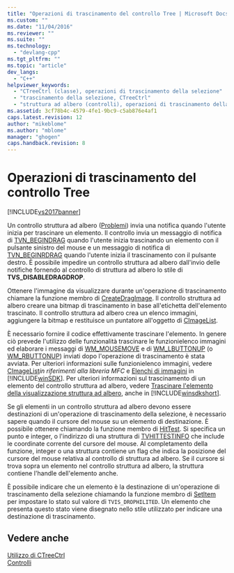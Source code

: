 ```yaml
---
title: "Operazioni di trascinamento del controllo Tree | Microsoft Docs"
ms.custom: ""
ms.date: "11/04/2016"
ms.reviewer: ""
ms.suite: ""
ms.technology: 
  - "devlang-cpp"
ms.tgt_pltfrm: ""
ms.topic: "article"
dev_langs: 
  - "C++"
helpviewer_keywords: 
  - "CTreeCtrl (classe), operazioni di trascinamento della selezione"
  - "trascinamento della selezione, CTreeCtrl"
  - "struttura ad albero (controlli), operazioni di trascinamento della selezione"
ms.assetid: 3cf78b4c-4579-4fe1-9bc9-c5ab876e4af1
caps.latest.revision: 12
author: "mikeblome"
ms.author: "mblome"
manager: "ghogen"
caps.handback.revision: 8
---
```

# Operazioni di trascinamento del controllo Tree
[!INCLUDE[vs2017banner](../assembler/inline/includes/vs2017banner.md)]

Un controllo struttura ad albero \([Problemi](../mfc/reference/ctreectrl-class.md)\) invia una notifica quando l'utente inizia per trascinare un elemento.  Il controllo invia un messaggio di notifica di [TVN\_BEGINDRAG](http://msdn.microsoft.com/library/windows/desktop/bb773504) quando l'utente inizia trascinando un elemento con il pulsante sinistro del mouse e un messaggio di notifica di [TVN\_BEGINRDRAG](http://msdn.microsoft.com/library/windows/desktop/bb773509) quando l'utente inizia il trascinamento con il pulsante destro.  È possibile impedire un controllo struttura ad albero dall'invio delle notifiche fornendo al controllo di struttura ad albero lo stile di **TVS\_DISABLEDRAGDROP**.  
  
 Ottenere l'immagine da visualizzare durante un'operazione di trascinamento chiamare la funzione membro di [CreateDragImage](../Topic/CTreeCtrl::CreateDragImage.md).  Il controllo struttura ad albero creare una bitmap di trascinamento in base all'etichetta dell'elemento trascinato.  Il controllo struttura ad albero crea un elenco immagini, aggiungere la bitmap e restituisce un puntatore all'oggetto di [CImageList](../mfc/reference/cimagelist-class.md).  
  
 È necessario fornire il codice effettivamente trascinare l'elemento.  In genere ciò prevede l'utilizzo delle funzionalità trascinare le funzionielenco immagini ed elaborare i messaggi di [WM\_MOUSEMOVE](http://msdn.microsoft.com/library/windows/desktop/ms645616) e di [WM\_LBUTTONUP](http://msdn.microsoft.com/library/windows/desktop/ms645608) \(o [WM\_RBUTTONUP](http://msdn.microsoft.com/library/windows/desktop/ms646243)\) inviati dopo l'operazione di trascinamento è stata avviata.  Per ulteriori informazioni sulle funzionielenco immagini, vedere [CImageList](../mfc/reference/cimagelist-class.md)*in riferimenti alla libreria MFC* e [Elenchi di immagini](http://msdn.microsoft.com/library/windows/desktop/bb761389) in [!INCLUDE[winSDK](../atl/includes/winsdk_md.md)].  Per ulteriori informazioni sul trascinamento di un elemento del controllo struttura ad albero, vedere [Trascinare l'elemento della visualizzazione struttura ad albero](http://msdn.microsoft.com/library/windows/desktop/bb760017), anche in [!INCLUDE[winsdkshort](../atl/reference/includes/winsdkshort_md.md)].  
  
 Se gli elementi in un controllo struttura ad albero devono essere destinazioni di un'operazione di trascinamento della selezione, è necessario sapere quando il cursore del mouse su un elemento di destinazione.  È possibile ottenere chiamando la funzione membro di [HitTest](../Topic/CTreeCtrl::HitTest.md).  Si specifica un punto e integer, o l'indirizzo di una struttura di [TVHITTESTINFO](http://msdn.microsoft.com/library/windows/desktop/bb773448) che include le coordinate corrente del cursore del mouse.  Al completamento della funzione, integer o una struttura contiene un flag che indica la posizione del cursore del mouse relativa al controllo di struttura ad albero.  Se il cursore si trova sopra un elemento nel controllo struttura ad albero, la struttura contiene l'handle dell'elemento anche.  
  
 È possibile indicare che un elemento è la destinazione di un'operazione di trascinamento della selezione chiamando la funzione membro di [SetItem](../Topic/CTreeCtrl::SetItem.md) per impostare lo stato sul valore di `TVIS_DROPHILITED`.  Un elemento che presenta questo stato viene disegnato nello stile utilizzato per indicare una destinazione di trascinamento.  
  
## Vedere anche  
 [Utilizzo di CTreeCtrl](../mfc/using-ctreectrl.md)   
 [Controlli](../mfc/controls-mfc.md)